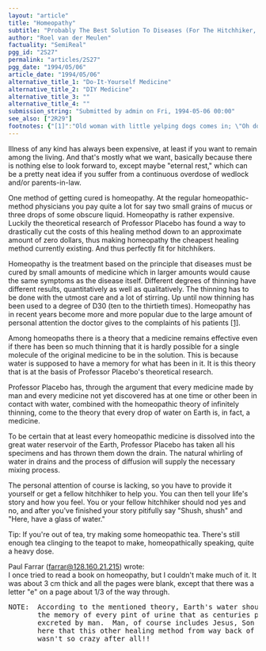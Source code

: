 ```yaml
---
layout: "article"
title: "Homeopathy"
subtitle: "Probably The Best Solution To Diseases (For The Hitchhiker, That Is)"
author: "Roel van der Meulen"
factuality: "SemiReal"
pgg_id: "2S27"
permalink: "articles/2S27"
pgg_date: "1994/05/06"
article_date: "1994/05/06"
alternative_title_1: "Do-It-Yourself Medicine"
alternative_title_2: "DIY Medicine"
alternative_title_3: ""
alternative_title_4: ""
submission_string: "Submitted by admin on Fri, 1994-05-06 00:00"
see_also: ["2R29"]
footnotes: {"[1]":"Old woman with little yelping dogs comes in; \"Oh doktor, I have a terrible headache and my whole right side feels a bit numb and I think I have hemorrhoids!\" \"Please take a seat Mrs. Twaddle and let's start at the beginning. Do you have any recollections of your earliest childhood?\"...."}
---
```

<div>
<p>Illness of any kind has always been expensive, at least if you want to remain among the living. And that's mostly what we want, basically because there is nothing else to look forward to, except maybe "eternal rest," which can be a pretty neat idea if you suffer from a continuous overdose of wedlock and/or parents-in-law.</p>
<p>One method of getting cured is homeopathy. At the regular homeopathic- method physicians you pay quite a lot for say two small grains of mucus or three drops of some obscure liquid. Homeopathy is rather expensive. Luckily the theoretical research of Professor Placebo has found a way to drastically cut the costs of this healing method down to an approximate amount of zero dollars, thus making homeopathy the cheapest healing method currently existing. And thus perfectly fit for hitchhikers.</p>
<p>Homeopathy is the treatment based on the principle that diseases must be cured by small amounts of medicine which in larger amounts would cause the same symptoms as the disease itself. Different degrees of thinning have different results, quantitatively as well as qualitatively. The thinning has to be done with the utmost care and a lot of stirring. Up until now thinning has been used to a degree of D30 (ten to the thirtieth times). Homeopathy has in recent years become more and more popular due to the large amount of personal attention the doctor gives to the complaints of his patients <a href="#footnotes.1" class="footnote-link">[1]</a>.</p>
<p>Among homeopaths there is a theory that a medicine remains effective even if there has been so much thinning that it is hardly possible for a single molecule of the original medicine to be in the solution. This is because water is supposed to have a memory for what has been in it. It is this theory that is at the basis of Professor Placebo's theoretical research.</p>
<p>Professor Placebo has, through the argument that every medicine made by man and every medicine not yet discovered has at one time or other been in contact with water, combined with the homeopathic theory of infinitely thinning, come to the theory that every drop of water on Earth is, in fact, a medicine.</p>
<p>To be certain that at least every homeopathic medicine is dissolved into the great water reservoir of the Earth, Professor Placebo has taken all his specimens and has thrown them down the drain. The natural whirling of water in drains and the process of diffusion will supply the necessary mixing process.</p>
<p>The personal attention of course is lacking, so you have to provide it yourself or get a fellow hitchhiker to help you. You can then tell your life's story and how you feel. You or your fellow hitchhiker should nod yes and no, and after you've finished your story pitifully say "Shush, shush" and "Here, have a glass of water."</p>
<p>Tip: If you're out of tea, try making some homeopathic tea. There's still enough tea clinging to the teapot to make, homeopathically speaking, quite a heavy dose.</p>
<p>Paul Farrar (<a href="https://web.archive.org/web/20130117012813/mailto:farrar@128.160.21.215">farrar@128.160.21.215</a>) wrote:<br>
I once tried to read a book on homeopathy, but I couldn't make much of it. It was about 3 cm thick and all the pages were blank, except that there was a letter "e" on a page about 1/3 of the way through.</p>
<pre>
NOTE:  According to the mentioned theory, Earth's water should also contain
       the memory of every pint of urine that as centuries passed has been
       excreted by man.  Man, of course includes Jesus, Son of God.  We see
       here that this other healing method from way back of drinking piss
       wasn't so crazy after all!!
</pre>
</div>
